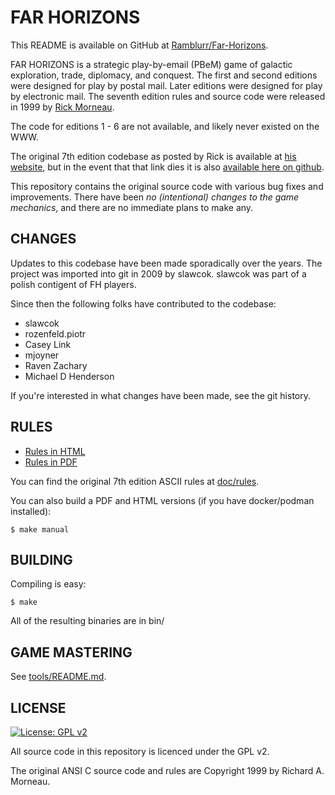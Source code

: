FAR HORIZONS
============

This README is available on GitHub at [Ramblurr/Far-Horizons](https://github.com/Ramblurr/Far-Horizons/blob/main/README.md).

FAR HORIZONS is a strategic play-by-email (PBeM) game of galactic exploration,
trade, diplomacy, and conquest. The first and second editions were designed for
play by postal mail. Later editions were designed for play by electronic mail.
The seventh edition rules and source code were released in 1999 by [Rick
Morneau](http://rickmor.x10.mx).

The code for editions 1 - 6 are not available, and likely never existed on the
WWW.

The original 7th edition codebase as posted by Rick is available at [his
website](http://rickmor.x10.mx), but in the event that that link dies it is
also [available here on
github](https://github.com/Ramblurr/Far-Horizons/releases/tag/v7).

This repository contains the original source code with various bug fixes and
improvements. There have been *no (intentional) changes to the
game mechanics*, and there are no immediate plans to make any.

CHANGES
-------

Updates to this codebase have been made sporadically over the years. The
project was imported into git in 2009 by slawcok. slawcok was part of a polish
contigent of FH players.

Since then the following folks have contributed to the codebase:

* slawcok
* rozenfeld.piotr
* Casey Link
* mjoyner
* Raven Zachary
* Michael D Henderson

If you're interested in what changes have been made, see the git history.

RULES
-----

* [Rules in HTML](doc/manual/manual.html)
* [Rules in PDF](doc/manual/manual.pdf)

You can find the original 7th edition ASCII rules at [doc/rules](doc/rules).

You can also build a PDF and HTML versions (if you have docker/podman
installed):

    $ make manual

BUILDING
--------

Compiling is easy:

    $ make

All of the resulting binaries are in bin/

GAME MASTERING
--------------

See [tools/README.md](tools/README.md).


LICENSE
-------

[![License: GPL v2](https://img.shields.io/badge/License-GPL%20v2-blue.svg)](https://www.gnu.org/licenses/old-licenses/gpl-2.0.en.html)

All source code in this repository is licenced under the GPL v2.

The original ANSI C source code and rules are Copyright 1999 by Richard A.
Morneau.
